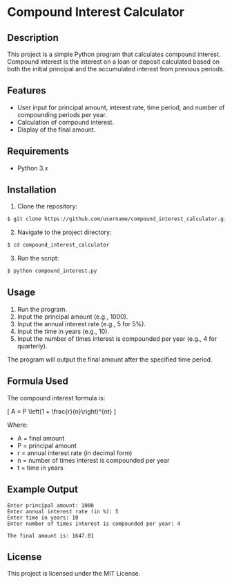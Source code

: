 # Compound Interest Calculator

## Description
This project is a simple Python program that calculates compound interest. Compound interest is the interest on a loan or deposit calculated based on both the initial principal and the accumulated interest from previous periods.

## Features
- User input for principal amount, interest rate, time period, and number of compounding periods per year.
- Calculation of compound interest.
- Display of the final amount.

## Requirements
- Python 3.x

## Installation
1. Clone the repository:
```bash
$ git clone https://github.com/username/compound_interest_calculator.git
```

2. Navigate to the project directory:
```bash
$ cd compound_interest_calculator
```

3. Run the script:
```bash
$ python compound_interest.py
```

## Usage
1. Run the program.
2. Input the principal amount (e.g., 1000).
3. Input the annual interest rate (e.g., 5 for 5%).
4. Input the time in years (e.g., 10).
5. Input the number of times interest is compounded per year (e.g., 4 for quarterly).

The program will output the final amount after the specified time period.

## Formula Used
The compound interest formula is:

\[ A = P \left(1 + \frac{r}{n}\right)^{nt} \]

Where:
- A = final amount
- P = principal amount
- r = annual interest rate (in decimal form)
- n = number of times interest is compounded per year
- t = time in years

## Example Output
```
Enter principal amount: 1000
Enter annual interest rate (in %): 5
Enter time in years: 10
Enter number of times interest is compounded per year: 4

The final amount is: 1647.01
```

## License
This project is licensed under the MIT License.

